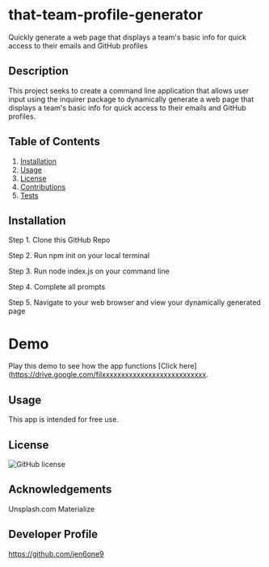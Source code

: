 # that-team-profile-generator
Quickly generate a web page that displays a team's basic info for quick access to their emails and GitHub profiles


## Description
This project seeks to create a command line application that allows user input using the inquirer package to dynamically generate a web page that displays a team's basic info for quick access to their emails and GitHub profiles.

## Table of Contents
1. [Installation](#installation)
2. [Usage](#usage)
3. [License](#license)
4. [Contributions](#contributions)
5. [Tests](#tests)

## Installation
Step 1. Clone this GitHub Repo


Step 2. Run npm init on your local terminal 


Step 3. Run node index.js on your command line 


Step 4. Complete all prompts 


Step 5. Navigate to your web browser and view your dynamically generated page

# Demo
Play this demo to see how the app functions [Click here](https://drive.google.com/filxxxxxxxxxxxxxxxxxxxxxxxxxxx.



##  Usage
This app is intended for free use.

##  License
![GitHub license](https://img.shields.io/badge/license-MIT-blue.svg)


##  Acknowledgements 
Unsplash.com
Materialize

 

## Developer Profile
https://github.com/jen6one9